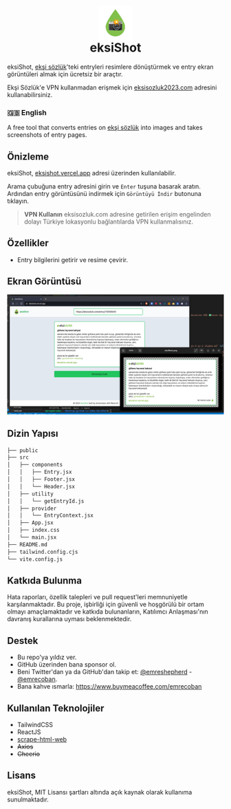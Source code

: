 <h1 align="center"><img src="public/img/eksiShot_logo.png" height="80" align="center" /><br />eksiShot</h1>

eksiShot, [ekşi sözlük](https://www.eksisozluk.com)'teki entryleri resimlere dönüştürmek ve entry ekran görüntüleri almak için ücretsiz bir araçtır.

Ekşi Sözlük'e VPN kullanmadan erişmek için [eksisozluk2023.com](https://eksisozluk2023.com) adresini kullanabilirsiniz.

### 🇬🇧 English
A free tool that converts entries on [ekşi sözlük](https://www.eksisozluk.com) into images and takes screenshots of entry pages.

## Önizleme
eksiShot, [eksishot.vercel.app](https://eksishot.vercel.app) adresi üzerinden kullanılabilir.

Arama çubuğuna entry adresini girin ve `Enter` tuşuna basarak aratın. Ardından entry görüntüsünü indirmek için `Görüntüyü İndir` butonuna tıklayın.

> **VPN Kullanın**
> eksisozluk.com adresine getirilen erişim engelinden dolayı Türkiye lokasyonlu bağlantılarda VPN kullanmalısınız.

## Özellikler
- Entry bilgilerini getirir ve resime çevirir.

## Ekran Görüntüsü
![eksiShot](github_assets/ss1.png)

## Dizin Yapısı
```bash
├── public
├── src
│   ├── components
│   │   ├── Entry.jsx
│   │   ├── Footer.jsx
│   │   └── Header.jsx
│   ├── utility
│   │   └── getEntryId.js
│   ├── provider
│   │   └── EntryContext.jsx
│   ├── App.jsx
│   ├── index.css
│   └── main.jsx
├── README.md
├── tailwind.config.cjs
└── vite.config.js
```

## Katkıda Bulunma
Hata raporları, özellik talepleri ve pull request'leri memnuniyetle karşılanmaktadır. Bu proje, işbirliği için güvenli ve hoşgörülü bir ortam olmayı amaçlamaktadır ve katkıda bulunanların, Katılımcı Anlaşması'nın davranış kurallarına uyması beklenmektedir.

## Destek
- Bu repo'ya yıldız ver.
- GitHub üzerinden bana sponsor ol.
- Beni Twitter'dan ya da GitHub'dan takip et: [@emreshepherd](https://twitter.com/emreshepherd) - [@emrecoban](https://github.com/emrecoban).
- Bana kahve ısmarla: https://www.buymeacoffee.com/emrecoban

## Kullanılan Teknolojiler
- TailwindCSS
- ReactJS
- [scrape-html-web](https://github.com/Batman110391/scrape-html-web)
- ~~Axios~~
- ~~Cheerio~~

## Lisans
eksiShot, MIT Lisansı şartları altında açık kaynak olarak kullanıma sunulmaktadır.